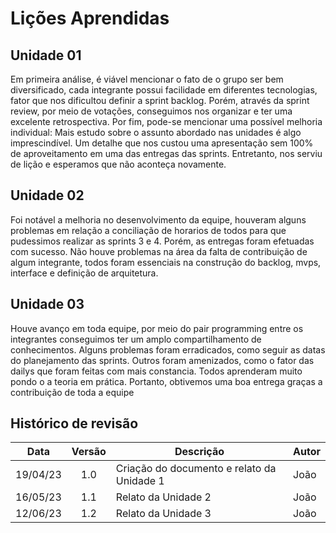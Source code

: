 # Lições Aprendidas

## Unidade 01
Em primeira análise, é viável mencionar o fato de o grupo ser bem diversificado, cada integrante possui facilidade em diferentes tecnologias, fator que nos dificultou definir a sprint backlog. Porém, através da sprint review, por meio de votações, conseguimos nos organizar e ter uma excelente retrospectiva.
Por fim, pode-se mencionar uma possível melhoria individual: Mais estudo sobre o assunto abordado nas unidades é algo imprescindível. Um detalhe que nos custou uma apresentação sem 100% de aproveitamento em uma das entregas das sprints. Entretanto, nos serviu de lição e esperamos que não aconteça novamente.

## Unidade 02
Foi notável a melhoria no desenvolvimento da equipe, houveram alguns problemas em relação a conciliação de horarios de todos para que pudessimos realizar as sprints 3 e 4. Porém, as entregas foram efetuadas com sucesso. Não houve problemas na área da falta de contribuição de algum integrante, todos foram essenciais na construção do backlog, mvps, interface e definição de arquitetura.

## Unidade 03
Houve avanço em toda equipe, por meio do pair programming entre os integrantes conseguimos ter um amplo compartilhamento de conhecimentos. Alguns problemas foram erradicados, como seguir as datas do planejamento das sprints. Outros foram amenizados, como o fator das dailys que foram feitas com mais constancia. Todos aprenderam muito pondo o a teoria em prática. Portanto, obtivemos uma boa entrega graças a contribuição de toda a equipe

## Histórico de revisão
|   Data   | Versão | Descrição                                  | Autor |
| :------: | :----: | ------------------------------------------ | ----- |
| 19/04/23 |  1.0   | Criação do documento e relato da Unidade 1 | João  |
| 16/05/23 |  1.1   | Relato da Unidade 2                        | João  |
| 12/06/23 |  1.2   | Relato da Unidade 3                        | João  |